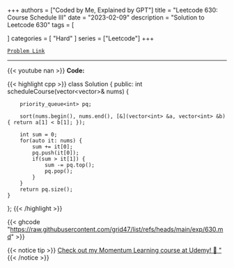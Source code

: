 
+++
authors = ["Coded by Me, Explained by GPT"]
title = "Leetcode 630: Course Schedule III"
date = "2023-02-09"
description = "Solution to Leetcode 630"
tags = [
    
]
categories = [
    "Hard"
]
series = ["Leetcode"]
+++



[`Problem Link`](https://leetcode.com/problems/course-schedule-iii/description/)

---
{{< youtube nan >}}
**Code:**

{{< highlight cpp >}}
class Solution {
public:
    int scheduleCourse(vector<vector<int>>& nums) {
        
        priority_queue<int> pq;
        
        sort(nums.begin(), nums.end(), [&](vector<int> &a, vector<int> &b) { return a[1] < b[1]; });
        
        int sum = 0;
        for(auto it: nums) {
            sum += it[0];
            pq.push(it[0]);
            if(sum > it[1]) {
                sum -= pq.top();
                pq.pop();
            }
        }
        return pq.size();
    }
};
{{< /highlight >}}

{{< ghcode "https://raw.githubusercontent.com/grid47/list/refs/heads/main/exp/630.md" >}}

{{< notice tip >}}
[Check out my Momentum Learning course at Udemy! 🚀 "](https://www.udemy.com/course/blind-75-the-data-structures-and-algorithms-essentials/)
{{< /notice >}}

